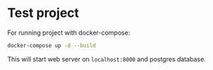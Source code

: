 # Test project

For running project with docker-compose:

```bash
docker-compose up -d --build
```

This will start web server on  `localhost:8000` and postgres database.
